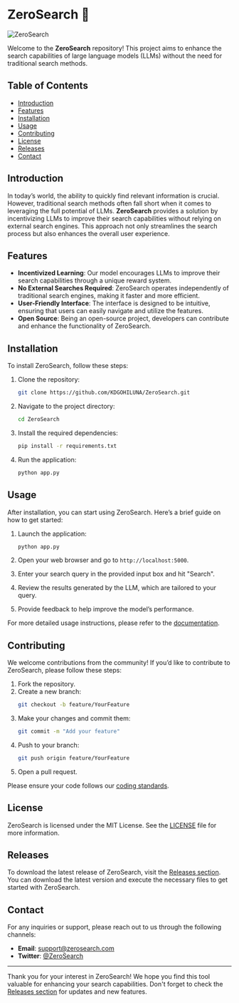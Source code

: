 # ZeroSearch 🚀

![ZeroSearch](https://img.shields.io/badge/ZeroSearch-Incentivize%20Search%20Capability%20of%20LLMs%20without%20Searching-blue)

Welcome to the **ZeroSearch** repository! This project aims to enhance the search capabilities of large language models (LLMs) without the need for traditional search methods. 

## Table of Contents

- [Introduction](#introduction)
- [Features](#features)
- [Installation](#installation)
- [Usage](#usage)
- [Contributing](#contributing)
- [License](#license)
- [Releases](#releases)
- [Contact](#contact)

## Introduction

In today’s world, the ability to quickly find relevant information is crucial. However, traditional search methods often fall short when it comes to leveraging the full potential of LLMs. **ZeroSearch** provides a solution by incentivizing LLMs to improve their search capabilities without relying on external search engines. This approach not only streamlines the search process but also enhances the overall user experience.

## Features

- **Incentivized Learning**: Our model encourages LLMs to improve their search capabilities through a unique reward system.
- **No External Searches Required**: ZeroSearch operates independently of traditional search engines, making it faster and more efficient.
- **User-Friendly Interface**: The interface is designed to be intuitive, ensuring that users can easily navigate and utilize the features.
- **Open Source**: Being an open-source project, developers can contribute and enhance the functionality of ZeroSearch.

## Installation

To install ZeroSearch, follow these steps:

1. Clone the repository:
   ```bash
   git clone https://github.com/KDGOHILUNA/ZeroSearch.git
   ```

2. Navigate to the project directory:
   ```bash
   cd ZeroSearch
   ```

3. Install the required dependencies:
   ```bash
   pip install -r requirements.txt
   ```

4. Run the application:
   ```bash
   python app.py
   ```

## Usage

After installation, you can start using ZeroSearch. Here’s a brief guide on how to get started:

1. Launch the application:
   ```bash
   python app.py
   ```

2. Open your web browser and go to `http://localhost:5000`.

3. Enter your search query in the provided input box and hit "Search".

4. Review the results generated by the LLM, which are tailored to your query.

5. Provide feedback to help improve the model’s performance.

For more detailed usage instructions, please refer to the [documentation](https://github.com/KDGOHILUNA/ZeroSearch/wiki).

## Contributing

We welcome contributions from the community! If you’d like to contribute to ZeroSearch, please follow these steps:

1. Fork the repository.
2. Create a new branch:
   ```bash
   git checkout -b feature/YourFeature
   ```
3. Make your changes and commit them:
   ```bash
   git commit -m "Add your feature"
   ```
4. Push to your branch:
   ```bash
   git push origin feature/YourFeature
   ```
5. Open a pull request.

Please ensure your code follows our [coding standards](https://github.com/KDGOHILUNA/ZeroSearch/blob/main/CODING_STANDARDS.md).

## License

ZeroSearch is licensed under the MIT License. See the [LICENSE](https://github.com/KDGOHILUNA/ZeroSearch/blob/main/LICENSE) file for more information.

## Releases

To download the latest release of ZeroSearch, visit the [Releases section](https://github.com/KDGOHILUNA/ZeroSearch/releases). You can download the latest version and execute the necessary files to get started with ZeroSearch.

## Contact

For any inquiries or support, please reach out to us through the following channels:

- **Email**: support@zerosearch.com
- **Twitter**: [@ZeroSearch](https://twitter.com/ZeroSearch)

---

Thank you for your interest in ZeroSearch! We hope you find this tool valuable for enhancing your search capabilities. Don't forget to check the [Releases section](https://github.com/KDGOHILUNA/ZeroSearch/releases) for updates and new features.